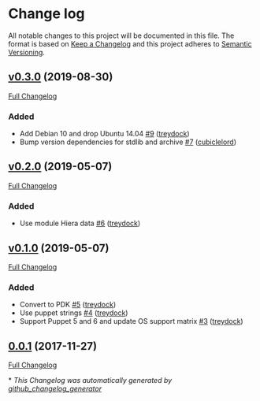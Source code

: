 # Change log

All notable changes to this project will be documented in this file. The format is based on [Keep a Changelog](http://keepachangelog.com/en/1.0.0/) and this project adheres to [Semantic Versioning](http://semver.org).

## [v0.3.0](https://github.com/treydock/puppet-module-phantomjs/tree/v0.3.0) (2019-08-30)

[Full Changelog](https://github.com/treydock/puppet-module-phantomjs/compare/v0.2.0...v0.3.0)

### Added

- Add Debian 10 and drop Ubuntu 14.04 [\#9](https://github.com/treydock/puppet-module-phantomjs/pull/9) ([treydock](https://github.com/treydock))
- Bump version dependencies for stdlib and archive [\#7](https://github.com/treydock/puppet-module-phantomjs/pull/7) ([cubiclelord](https://github.com/cubiclelord))

## [v0.2.0](https://github.com/treydock/puppet-module-phantomjs/tree/v0.2.0) (2019-05-07)

[Full Changelog](https://github.com/treydock/puppet-module-phantomjs/compare/v0.1.0...v0.2.0)

### Added

- Use module Hiera data [\#6](https://github.com/treydock/puppet-module-phantomjs/pull/6) ([treydock](https://github.com/treydock))

## [v0.1.0](https://github.com/treydock/puppet-module-phantomjs/tree/v0.1.0) (2019-05-07)

[Full Changelog](https://github.com/treydock/puppet-module-phantomjs/compare/0.0.1...v0.1.0)

### Added

- Convert to PDK [\#5](https://github.com/treydock/puppet-module-phantomjs/pull/5) ([treydock](https://github.com/treydock))
- Use puppet strings [\#4](https://github.com/treydock/puppet-module-phantomjs/pull/4) ([treydock](https://github.com/treydock))
- Support Puppet 5 and 6 and update OS support matrix [\#3](https://github.com/treydock/puppet-module-phantomjs/pull/3) ([treydock](https://github.com/treydock))

## [0.0.1](https://github.com/treydock/puppet-module-phantomjs/tree/0.0.1) (2017-11-27)

[Full Changelog](https://github.com/treydock/puppet-module-phantomjs/compare/d8c7100a73aeb833a69e1e9714784dc29ed96ad5...0.0.1)



\* *This Changelog was automatically generated by [github_changelog_generator](https://github.com/skywinder/Github-Changelog-Generator)*
